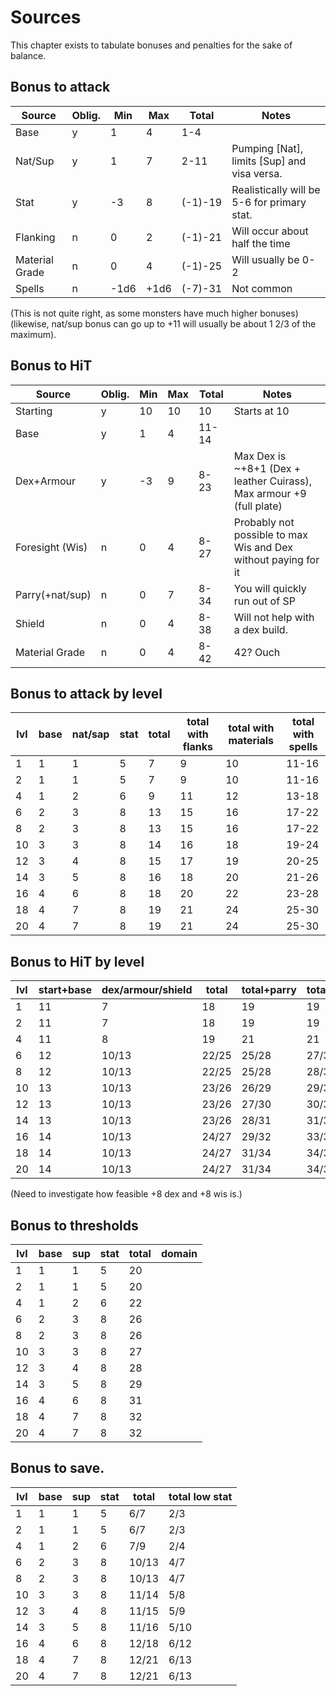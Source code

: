 # Sources

This chapter exists to tabulate bonuses and penalties for the sake of balance.

## Bonus to attack

|Source|Oblig.|Min|Max|Total|Notes|
|-|-|-|-|-|-|
|Base|y|1|4|1-4||
|Nat/Sup|y|1|7|2-11|Pumping [Nat], limits [Sup] and visa versa.|
|Stat|y|-3|8|(-1)-19|Realistically will be 5-6 for primary stat.|
|Flanking|n|0|2|(-1)-21|Will occur about half the time|
|Material Grade|n|0|4|(-1)-25|Will usually be 0-2|
|Spells|n|-1d6|+1d6|(-7)-31|Not common|

(This is not quite right, as some monsters have much higher bonuses)
(likewise, nat/sup bonus can go up to +11 will usually be about 1 2/3 of the maximum).

## Bonus to HiT
|Source|Oblig.|Min|Max|Total|Notes|
|-|-|-|-|-|-|
|Starting|y|10|10|10|Starts at 10|
|Base|y|1|4|11-14||
|Dex+Armour|y|-3|9|8-23|Max Dex is ~+8+1 (Dex + leather Cuirass), Max armour +9 (full plate)|
|Foresight (Wis)|n|0|4|8-27|Probably not possible to max Wis and Dex without paying for it|
|Parry(+nat/sup)|n|0|7|8-34|You will quickly run out of SP|
|Shield|n|0|4|8-38|Will not help with a dex build.|
|Material Grade|n|0|4|8-42|42? Ouch|

## Bonus to attack by level

|lvl|base|nat/sap|stat|total|total with flanks|total with materials|total with spells|
|-|-|-|-|-|-|-|-|
|1|1|1|5|7|9|10|11-16||
|2|1|1|5|7|9|10|11-16||
|4|1|2|6|9|11|12|13-18||
|6|2|3|8|13|15|16|17-22||
|8|2|3|8|13|15|16|17-22||
|10|3|3|8|14|16|18|19-24||
|12|3|4|8|15|17|19|20-25||
|14|3|5|8|16|18|20|21-26||
|16|4|6|8|18|20|22|23-28||
|18|4|7|8|19|21|24|25-30||
|20|4|7|8|19|21|24|25-30||

## Bonus to HiT by level
|lvl|start+base|dex/armour/shield|total|total+parry|total+foresight|total+material|
|-|-|-|-|-|-|-|
|1|11|7|18|19|19|21|
|2|11|7|18|19|19|21|
|4|11|8|19|21|21|23|
|6|12|10/13|22/25|25/28|27/30|29/32|
|8|12|10/13|22/25|25/28|28/31|32/35|
|10|13|10/13|23/26|26/29|29/32|33/36|
|12|13|10/13|23/26|27/30|30/33|34/38|
|14|13|10/13|23/26|28/31|31/34|37/40|
|16|14|10/13|24/27|29/32|33/36|39/43|
|18|14|10/13|24/27|31/34|34/37|42/45|
|20|14|10/13|24/27|31/34|34/37|42/45|

(Need to investigate how feasible +8 dex and +8 wis is.)

## Bonus to thresholds
|lvl|base|sup|stat|total|domain|
|-|-|-|-|-|-|
|1|1|1|5|20|||
|2|1|1|5|20|||
|4|1|2|6|22|||
|6|2|3|8|26|||
|8|2|3|8|26|||
|10|3|3|8|27|||
|12|3|4|8|28|||
|14|3|5|8|29|||
|16|4|6|8|31|||
|18|4|7|8|32|||
|20|4|7|8|32|||

## Bonus to save.

|lvl|base|sup|stat|total|total low stat|
|-|-|-|-|-|-|
|1|1|1|5|6/7|2/3|
|2|1|1|5|6/7|2/3|
|4|1|2|6|7/9|2/4|
|6|2|3|8|10/13|4/7|
|8|2|3|8|10/13|4/7|
|10|3|3|8|11/14|5/8|
|12|3|4|8|11/15|5/9|
|14|3|5|8|11/16|5/10|
|16|4|6|8|12/18|6/12|
|18|4|7|8|12/21|6/13|
|20|4|7|8|12/21|6/13|

